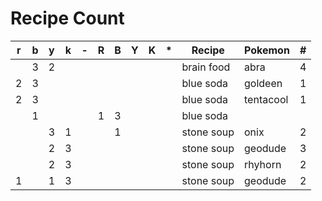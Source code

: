 # Recipe Count

| r | b | y | k | - | R | B | Y | K | * | Recipe     | Pokemon   | # |
|---|---|---|---|---|---|---|---|---|---|------------|-----------|---|
|   | 3 | 2 |   |   |   |   |   |   |   | brain food | abra      | 4 |
| 2 | 3 |   |   |   |   |   |   |   |   | blue soda  | goldeen   | 1 |
| 2 | 3 |   |   |   |   |   |   |   |   | blue soda  | tentacool | 1 |
|   | 1 |   |   |   | 1 | 3 |   |   |   | blue soda  |           |   |
|   |   | 3 | 1 |   |   | 1 |   |   |   | stone soup | onix      | 2 |
|   |   | 2 | 3 |   |   |   |   |   |   | stone soup | geodude   | 3 |
|   |   | 2 | 3 |   |   |   |   |   |   | stone soup | rhyhorn   | 2 |
| 1 |   | 1 | 3 |   |   |   |   |   |   | stone soup | geodude   | 2 |
